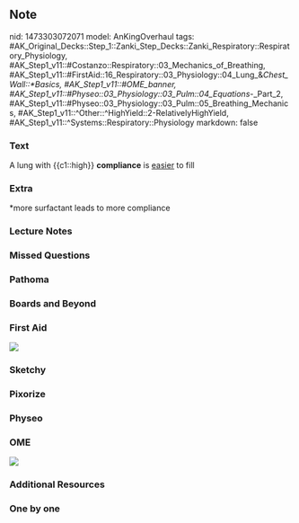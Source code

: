 ## Note
nid: 1473303072071
model: AnKingOverhaul
tags: #AK_Original_Decks::Step_1::Zanki_Step_Decks::Zanki_Respiratory::Respiratory_Physiology, #AK_Step1_v11::#Costanzo::Respiratory::03_Mechanics_of_Breathing, #AK_Step1_v11::#FirstAid::16_Respiratory::03_Physiology::04_Lung_&_Chest_Wall::*Basics, #AK_Step1_v11::#OME_banner, #AK_Step1_v11::#Physeo::03_Physiology::03_Pulm::04_Equations_-_Part_2, #AK_Step1_v11::#Physeo::03_Physiology::03_Pulm::05_Breathing_Mechanics, #AK_Step1_v11::^Other::^HighYield::2-RelativelyHighYield, #AK_Step1_v11::^Systems::Respiratory::Physiology
markdown: false

### Text
<div>
  A lung with {{c1::high}} <b>compliance</b> is <u>easier</u> to
  fill
</div>

### Extra
*more surfactant leads to more compliance

### Lecture Notes


### Missed Questions


### Pathoma


### Boards and Beyond


### First Aid
<img src="tmpcIJrSM.png">

### Sketchy


### Pixorize


### Physeo


### OME
<div class="ome-widget">
  <a href="https://onlinemeded.org?ref=anki"><img src=
  "_OME_AnkiFlashcards_General_3.png"></a>
</div>

### Additional Resources


### One by one

